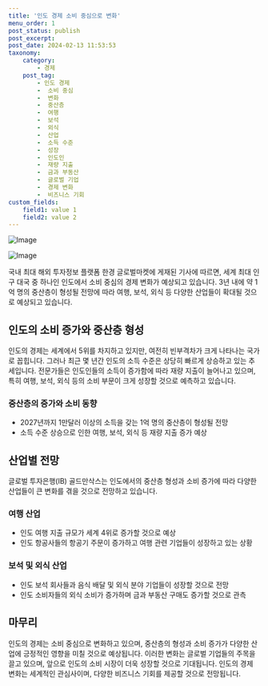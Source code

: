 ```yaml
---
title: '인도 경제 소비 중심으로 변화'
menu_order: 1
post_status: publish
post_excerpt: 
post_date: 2024-02-13 11:53:53
taxonomy:
    category:
        - 경제
    post_tag:
        - 인도 경제
        -  소비 중심
        -  변화
        -  중산층
        -  여행
        -  보석
        -  외식
        -  산업
        -  소득 수준
        -  성장
        -  인도인
        -  재량 지출
        -  금과 부동산
        -  글로벌 기업
        -  경제 변화
        -  비즈니스 기회
custom_fields:
    field1: value 1
    field2: value 2
---
```


![Image](https://imgnews.pstatic.net/image/015/2024/02/13/0004947515_001_20240213063201010.jpg?type=w647)

![Image](https://imgnews.pstatic.net/image/015/2024/02/13/0004947515_002_20240213063201053.jpg?type=w647)

국내 최대 해외 투자정보 플랫폼 한경 글로벌마켓에 게재된 기사에 따르면, 세계 최대 인구 대국 중 하나인 인도에서 소비 중심의 경제 변화가 예상되고 있습니다. 3년 내에 약 1억 명의 중산층이 형성될 전망에 따라 여행, 보석, 외식 등 다양한 산업들이 확대될 것으로 예상되고 있습니다.
## 인도의 소비 증가와 중산층 형성
인도의 경제는 세계에서 5위를 차지하고 있지만, 여전히 빈부격차가 크게 나타나는 국가로 꼽힙니다. 그러나 최근 몇 년간 인도의 소득 수준은 상당히 빠르게 상승하고 있는 추세입니다. 전문가들은 인도인들의 소득이 증가함에 따라 재량 지출이 늘어나고 있으며, 특히 여행, 보석, 외식 등의 소비 부문이 크게 성장할 것으로 예측하고 있습니다.
### 중산층의 증가와 소비 동향
- 2027년까지 1만달러 이상의 소득을 갖는 1억 명의 중산층이 형성될 전망
- 소득 수준 상승으로 인한 여행, 보석, 외식 등 재량 지출 증가 예상
## 산업별 전망
글로벌 투자은행(IB) 골드만삭스는 인도에서의 중산층 형성과 소비 증가에 따라 다양한 산업들이 큰 변화를 겪을 것으로 전망하고 있습니다.
### 여행 산업
- 인도 여행 지출 규모가 세계 4위로 증가할 것으로 예상
- 인도 항공사들의 항공기 주문이 증가하고 여행 관련 기업들이 성장하고 있는 상황
### 보석 및 외식 산업
- 인도 보석 회사들과 음식 배달 및 외식 분야 기업들이 성장할 것으로 전망
- 인도 소비자들의 외식 소비가 증가하며 금과 부동산 구매도 증가할 것으로 관측
## 마무리
인도의 경제는 소비 중심으로 변화하고 있으며, 중산층의 형성과 소비 증가가 다양한 산업에 긍정적인 영향을 미칠 것으로 예상됩니다. 이러한 변화는 글로벌 기업들의 주목을 끌고 있으며, 앞으로 인도의 소비 시장이 더욱 성장할 것으로 기대됩니다. 인도의 경제 변화는 세계적인 관심사이며, 다양한 비즈니스 기회를 제공할 것으로 전망됩니다.
